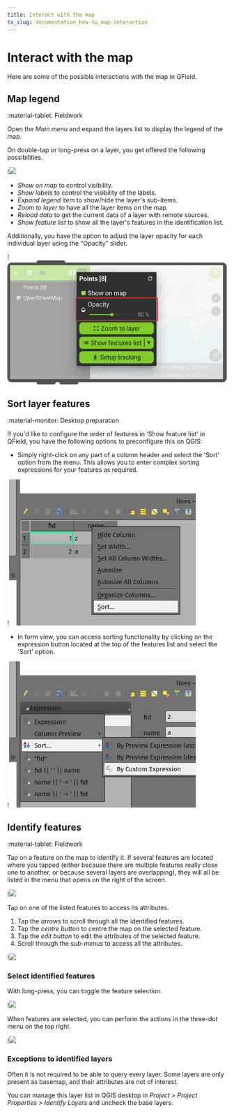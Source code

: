 ```yaml
---
title: Interact with the map
tx_slug: documentation_how-to_map-interaction
---
```


# Interact with the map

Here are some of the possible interactions with the map in QField.

## Map legend
:material-tablet: Fieldwork

Open the *Main menu* and expand the layers list to display the legend
of the map.

On double-tap or long-press on a layer, you get offered the following possibilities.

!![](../assets/images/howto_legendoptions.png)

- *Show on map* to control visibility.
- *Show labels* to control the visibility of the labels.
- *Expand legend item* to show/hide the layer's sub-items.
- *Zoom to layer* to have all the layer items on the map.
- *Reload data* to get the current data of a layer with remote sources.
- *Show feature list* to show all the layer's features in the identification list.

Additionally, you have the option to adjust the layer opacity for each individual layer using the "Opacity" slider.

!![](../assets/images/opacity-slider.png)

## Sort layer features
:material-monitor: Desktop preparation

If you'd like to configure the order of features in 'Show feature list' in QField, you have the following options to preconfigure this on QGIS:

- Simply right-click on any part of a column header and select the 'Sort' option from the menu. This allows you to enter complex sorting expressions for your features as required.

!![](../assets/images/accesing-sort-feature-list-op1.png)

- In form view, you can access sorting functionality by clicking on the expression button located at the top of the features list and select the 'Sort' option.

!![](../assets/images/accesing-sort-feature-list-op2.png)

## Identify features
:material-tablet: Fieldwork

Tap on a feature on the map to identify it. If several features are
located where you tapped (either because there are multiple features
really close one to another, or because several layers are overlapping),
they will all be listed in the menu that opens on the right of the
screen.

!![](../assets/images/howto_identification.png)

Tap on one of the listed features to access its attributes.

1.  Tap the *arrows* to scroll through all the identified features.
2.  Tap the *centre button* to centre the map on the selected feature.
3.  Tap the *edit button* to edit the attributes of the selected
    feature.
4.  Scroll through the *sub-menus* to access all the attributes.

!![](../assets/images/howto_featureinfo.png)

### Select identified features

With long-press, you can toggle the feature selection.

!![](../assets/images/howto_selection.png)

When features are selected, you can perform the actions in the three-dot menu on the top right.

!![](../assets/images/howto_identification_options.png)


### Exceptions to identified layers

Often it is not required to be able to query every layer. Some layers
are only present as basemap, and their attributes are not of interest.

You can manage this layer list in QGIS desktop in
*Project > Project Properties > Identify Layers* and uncheck the base layers.
